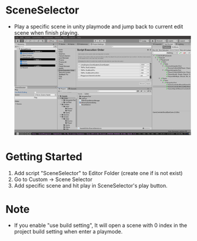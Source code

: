 # SceneSelector
- Play a specific scene in unity playmode and jump back to current edit scene when finish playing.
![image](./screenshot/image1.png)

# Getting Started
1) Add script "SceneSelector" to Editor Folder (create one if is not exist)
2) Go to Custom -> Scene Selector
3) Add specific scene and hit play in SceneSelector's play button.

# Note
- If you enable "use build setting", It will open a scene with 0 index in the project build setting when enter a playmode. 
